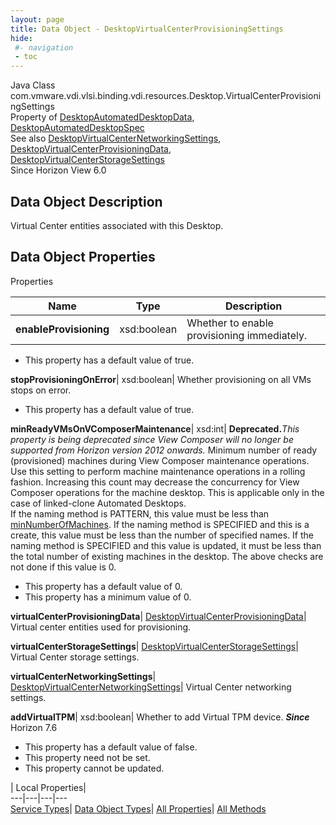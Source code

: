 ```yaml
---
layout: page
title: Data Object - DesktopVirtualCenterProvisioningSettings
hide:
 #- navigation
 - toc
---
```






Java Class
    com.vmware.vdi.vlsi.binding.vdi.resources.Desktop.VirtualCenterProvisioningSettings  
Property of
     [DesktopAutomatedDesktopData](vdi.resources.Desktop.AutomatedDesktopData.md#field_detail), [DesktopAutomatedDesktopSpec](vdi.resources.Desktop.AutomatedDesktopSpec.md#field_detail)  
See also
     [DesktopVirtualCenterNetworkingSettings](vdi.resources.Desktop.VirtualCenterNetworkingSettings.md), [DesktopVirtualCenterProvisioningData](vdi.resources.Desktop.VirtualCenterProvisioningData.md), [DesktopVirtualCenterStorageSettings](vdi.resources.Desktop.VirtualCenterStorageSettings.md)  
Since 
    Horizon View 6.0

## Data Object Description 

Virtual Center entities associated with this Desktop. 

## Data Object Properties

Properties

Name |  Type |  Description   
---|---|---  
**enableProvisioning**|  xsd:boolean|  Whether to enable provisioning immediately.   


  * This property has a default value of true.

  
**stopProvisioningOnError**|  xsd:boolean|  Whether provisioning on all VMs stops on error.   


  * This property has a default value of true.

  
**minReadyVMsOnVComposerMaintenance**|  xsd:int| **Deprecated.**_This property is being deprecated since View Composer will no longer be supported from Horizon version 2012 onwards._ Minimum number of ready (provisioned) machines during View Composer maintenance operations. Use this setting to perform machine maintenance operations in a rolling fashion. Increasing this count may decrease the concurrency for View Composer operations for the machine desktop. This is applicable only in the case of linked-clone Automated Desktops.  
If the naming method is PATTERN, this value must be less than [minNumberOfMachines](vdi.resources.Desktop.PatternNamingSettings.md#minNumberOfMachines). If the naming method is SPECIFIED and this is a create, this value must be less than the number of specified names. If the naming method is SPECIFIED and this value is updated, it must be less than the total number of existing machines in the desktop. The above checks are not done if this value is 0.   


  * This property has a default value of 0.
  * This property has a minimum value of 0. 

  
**virtualCenterProvisioningData**| [DesktopVirtualCenterProvisioningData](vdi.resources.Desktop.VirtualCenterProvisioningData.md)|  Virtual center entities used for provisioning.   
  
**virtualCenterStorageSettings**| [DesktopVirtualCenterStorageSettings](vdi.resources.Desktop.VirtualCenterStorageSettings.md)|  Virtual Center storage settings.   
  
**virtualCenterNetworkingSettings**| [DesktopVirtualCenterNetworkingSettings](vdi.resources.Desktop.VirtualCenterNetworkingSettings.md)|  Virtual Center networking settings.   
  
**addVirtualTPM**|  xsd:boolean|  Whether to add Virtual TPM device.  **_Since_** Horizon 7.6  


  * This property has a default value of false.
 * This property need not be set.
 * This property cannot be updated.

  
  
  
 | Local Properties|   
---|---|---|---  
[Service Types](index-mo_types.md)| [Data Object Types](index-do_types.md)| [All Properties](index-properties.md)| [All Methods](index-methods.md)  
  
  

